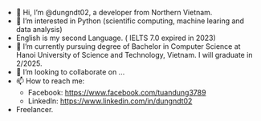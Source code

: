 
- 👋 Hi, I’m @dungndt02, a developer from Northern Vietnam.
- 👀 I’m interested in Python (scientific computing, machine learing and data analysis)
- English is my second Language. ( IELTS 7.0 expired in 2023)
- 🌱 I’m currently pursuing degree of Bachelor in Computer Science at Hanoi University of Science and Technology, Vietnam.
      I will graduate in 2/2025.
- 💞️ I’m looking to collaborate on ...
- 📫 How to reach me:
    - Facebook: https://www.facebook.com/tuandung3789
    - LinkedIn: https://www.linkedin.com/in/dungndt02
- Freelancer.

